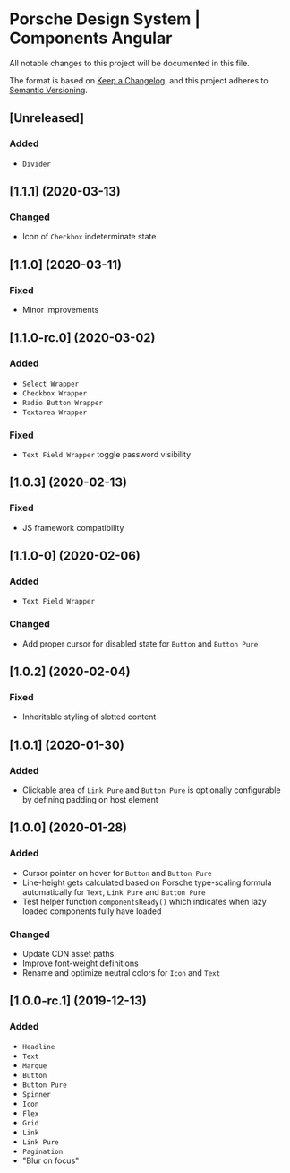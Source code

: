 # Porsche Design System | Components Angular
All notable changes to this project will be documented in this file.

The format is based on [Keep a Changelog](https://keepachangelog.com/en/1.0.0/),
and this project adheres to [Semantic Versioning](https://semver.org/spec/v2.0.0.html).

## [Unreleased]

### Added
- `Divider`

## [1.1.1] (2020-03-13)

### Changed
- Icon of `Checkbox` indeterminate state

## [1.1.0] (2020-03-11)

### Fixed
- Minor improvements

## [1.1.0-rc.0] (2020-03-02)

### Added
- `Select Wrapper`
- `Checkbox Wrapper`
- `Radio Button Wrapper`
- `Textarea Wrapper`

### Fixed
- `Text Field Wrapper` toggle password visibility

## [1.0.3] (2020-02-13)

### Fixed
- JS framework compatibility

## [1.1.0-0] (2020-02-06)

### Added
- `Text Field Wrapper`

### Changed
- Add proper cursor for disabled state for `Button` and `Button Pure`

## [1.0.2] (2020-02-04)

### Fixed
- Inheritable styling of slotted content

## [1.0.1] (2020-01-30)

### Added
- Clickable area of `Link Pure` and `Button Pure` is optionally configurable by defining padding on host element

## [1.0.0] (2020-01-28)

### Added
- Cursor pointer on hover for `Button` and `Button Pure`
- Line-height gets calculated based on Porsche type-scaling formula automatically for `Text`, `Link Pure` and `Button Pure`
- Test helper function `componentsReady()` which indicates when lazy loaded components fully have loaded

### Changed
- Update CDN asset paths
- Improve font-weight definitions
- Rename and optimize neutral colors for `Icon` and `Text`

## [1.0.0-rc.1] (2019-12-13)

### Added
- `Headline`
- `Text`
- `Marque`
- `Button`
- `Button Pure`
- `Spinner`
- `Icon`
- `Flex`
- `Grid`
- `Link`
- `Link Pure`
- `Pagination`
- "Blur on focus"